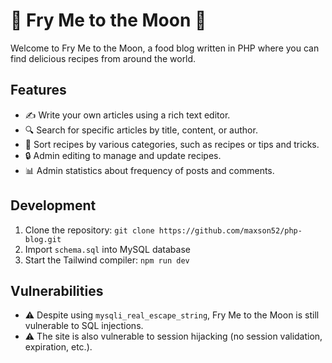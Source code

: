 # 🍔 Fry Me to the Moon 🚀

Welcome to Fry Me to the Moon, a food blog written in PHP where you can find delicious recipes from around the world.

## Features

- ✍️ Write your own articles using a rich text editor.
- 🔍 Search for specific articles by title, content, or author.
- 🍲 Sort recipes by various categories, such as recipes or tips and tricks.
- 🔒 Admin editing to manage and update recipes.
- 📊 Admin statistics about frequency of posts and comments.

## Development

1. Clone the repository: `git clone https://github.com/maxson52/php-blog.git`
2. Import `schema.sql` into MySQL database
3. Start the Tailwind compiler: `npm run dev`

## Vulnerabilities

- ⚠️ Despite using `mysqli_real_escape_string`, Fry Me to the Moon is still vulnerable to SQL injections.
- ⚠️ The site is also vulnerable to session hijacking (no session validation, expiration, etc.).
